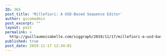 ```yaml
---
ID: 365
post_title: 'Millefiori: A USD-Based Sequence Editor'
author: gicomadmin
post_excerpt: ""
layout: post
permalink: >
  http://guillaumeisabelle.com/siggraph/2019/11/17/millefiori-a-usd-based-sequence-editor/
published: true
post_date: 2019-11-17 12:34:01
---
```

<!-- wp:paragraph -->



<!-- /wp:paragraph -->

<!-- wp:block {"ref":367} /-->